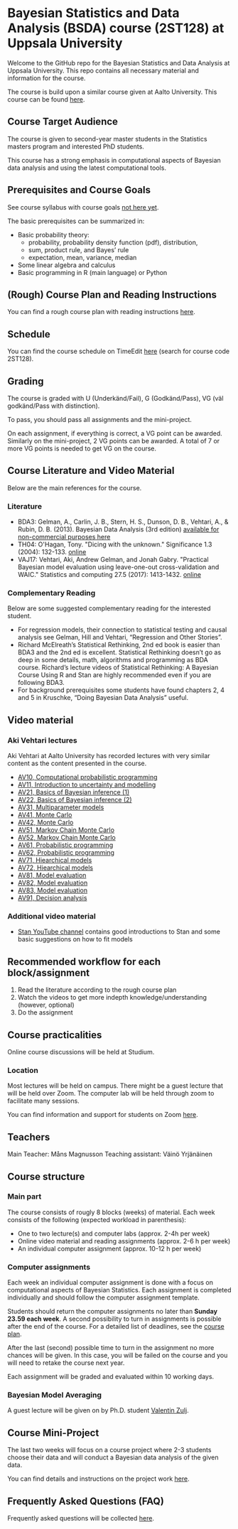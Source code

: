 # Bayesian Statistics and Data Analysis (BSDA) course (2ST128) at Uppsala University

Welcome to the GitHub repo for the Bayesian Statistics and Data Analysis at Uppsala University. This repo contains all necessary material and information for the course. 

The course is build upon a similar course given at Aalto University. This course can be found [here](https://avehtari.github.io/BDA_course_Aalto/index.html).


## Course Target Audience 
The course is given to second-year master students in the Statistics masters program and interested PhD students.

This course has a strong emphasis in computational aspects of Bayesian data analysis and using the latest computational tools.


## Prerequisites and Course Goals
See course syllabus with course goals [not here yet](https://www.uu.se/en/admissions/freestanding-courses/course-syllabus/?kpid=39843&type=1).

The basic prerequisites can be summarized in:
- Basic probability theory:
  - probability, probability density function (pdf), distribution, 
  - sum, product rule, and Bayes’ rule
  - expectation, mean, variance, median
- Some linear algebra and calculus
- Basic programming in R (main language) or Python


## (Rough) Course Plan and Reading Instructions
You can find a rough course plan with reading instructions [here](https://docs.google.com/spreadsheets/d/e/2PACX-1vTMN6pWULQIs_klRyunyS3OiQZ5ty67Smljo6gcxc1dQ68c4dDoZlSJTmDowYixvPZpANqDhSIA40Cs/pubhtml).


## Schedule
You can find the course schedule on TimeEdit [here](https://cloud.timeedit.net/uu/web/schema/) (search for course code 2ST128).


## Grading
The course is graded with U (Underkänd/Fail), G (Godkänd/Pass), VG (väl godkänd/Pass with distinction).

To pass, you should pass all assignments and the mini-project. 

On each assignment, if everything is correct, a VG point can be awarded. Similarly on the mini-project, 2 VG points can be awarded. A total of 7 or more VG points is needed to get VG on the course. 


## Course Literature and Video Material
Below are the main references for the course.

### Literature

- BDA3: Gelman, A., Carlin, J. B., Stern, H. S., Dunson, D. B., Vehtari, A., & Rubin, D. B. (2013). Bayesian Data Analysis (3rd edition) [available for non-commercial purposes here](https://users.aalto.fi/~ave/BDA3.pdf) 
- TH04: O'Hagan, Tony. "Dicing with the unknown." Significance 1.3 (2004): 132-133. [online](http://www.stat.columbia.edu/~gelman/stuff_for_blog/ohagan.pdf)
- VAJ17: Vehtari, Aki, Andrew Gelman, and Jonah Gabry. "Practical Bayesian model evaluation using leave-one-out cross-validation and WAIC." Statistics and computing 27.5 (2017): 1413-1432. [online](https://arxiv.org/pdf/1507.04544.pdf)


### Complementary Reading

Below are some suggested complementary reading for the interested student.

- For regression models, their connection to statistical testing and causal analysis see Gelman, Hill and Vehtari, “Regression and Other Stories”.
- Richard McElreath’s Statistical Rethinking, 2nd ed book is easier than BDA3 and the 2nd ed is excellent. Statistical Rethinking doesn’t go as deep in some details, math, algorithms and programming as BDA course. Richard’s lecture videos of Statistical Rethinking: A Bayesian Course Using R and Stan are highly recommended even if you are following BDA3.
- For background prerequisites some students have found chapters 2, 4 and 5 in Kruschke, “Doing Bayesian Data Analysis” useful.



## Video material

### Aki Vehtari lectures

Aki Vehtari at Aalto University has recorded lectures with very similar content as the content presented in the course.

- [AV10, Computational probabilistic programming](https://www.youtube.com/watch?v=ukE5aqdoLZI)
- [AV11, Introduction to uncertainty and modelling](https://aalto.cloud.panopto.eu/Panopto/Pages/Viewer.aspx?id=d841f429-9c3d-4d24-8228-a9f400efda7b)
- [AV21, Basics of Bayesian inference (1)](https://aalto.cloud.panopto.eu/Panopto/Pages/Viewer.aspx?id=9c271082-5a8c-4b66-b6c2-aacc00fc683f)
- [AV22, Basics of Bayesian inference (2)](https://aalto.cloud.panopto.eu/Panopto/Pages/Viewer.aspx?id=70655a8a-0eb4-4ddd-9f52-aacc00fc67a2)
- [AV31, Multiparameter models](https://aalto.cloud.panopto.eu/Panopto/Pages/Viewer.aspx?id=ab958b4b-e2c4-4534-8305-aad100ba191f)
- [AV41, Monte Carlo](https://aalto.cloud.panopto.eu/Panopto/Pages/Viewer.aspx?id=8a3c7bbc-e2b8-4c16-97b2-aad800ba7927)
- [AV42, Monte Carlo](https://aalto.cloud.panopto.eu/Panopto/Pages/Viewer.aspx?id=44446861-eaa2-41b5-bf33-aad800caf18a)
- [AV51, Markov Chain Monte Carlo](https://aalto.cloud.panopto.eu/Panopto/Pages/Viewer.aspx?id=098dfdb4-f3b8-46aa-b988-aadf00bd3177)
- [AV52, Markov Chain Monte Carlo](https://aalto.cloud.panopto.eu/Panopto/Pages/Viewer.aspx?id=9f657178-d8cf-4cb8-af62-aadf00cd9423)
- [AV61, Probabilistic programming](https://aalto.cloud.panopto.eu/Panopto/Pages/Viewer.aspx?id=1744f6a0-84d3-4218-8a86-aae600ba7e84)
- [AV62, Probabilistic programming](https://aalto.cloud.panopto.eu/Panopto/Pages/Viewer.aspx?id=e60ba1a9-f752-4b0a-88c6-aae600caa61a)
- [AV71, Hiearchical models](https://aalto.cloud.panopto.eu/Panopto/Pages/Viewer.aspx?id=79dee6de-afa9-446f-b533-aaf400cabf2b)
- [AV72, Hiearchical models](https://aalto.cloud.panopto.eu/Panopto/Pages/Viewer.aspx?id=c822561c-f95d-44fc-a1d0-aaf400d9fae3)
- [AV81, Model evaluation](https://aalto.cloud.panopto.eu/Panopto/Pages/Viewer.aspx?id=7047e366-0df6-453c-867f-aafb00ca2d78)
- [AV82, Model evaluation](https://aalto.cloud.panopto.eu/Panopto/Pages/Viewer.aspx?id=d7849131-0afd-4ae6-ad64-aafb00da36f4)
- [AV83, Model evaluation](https://aalto.cloud.panopto.eu/Panopto/Pages/Viewer.aspx?id=50b2e73f-af0a-4715-b627-ab0200ca7bbd)
- [AV91, Decision analysis](https://aalto.cloud.panopto.eu/Panopto/Pages/Viewer.aspx?id=82943720-de0f-4195-8639-ab0900ca2085)

### Additional video material

- [Stan YouTube channel](https://www.youtube.com/channel/UCwgN5srGpBH4M-Zc2cAluOA) contains good introductions to Stan and some basic suggestions on how to fit models


## Recommended workflow for each block/assignment

1. Read the literature according to the rough course plan
2. Watch the videos to get more indepth knowledge/understanding (however, optional)
3. Do the assignment

## Course practicalities

Online course discussions will be held at Studium.


### Location

Most lectures will be held on campus. There might be a guest lecture that will be held over Zoom. The computer lab will be held through zoom to facilitate many sessions.

You can find information and support for students on Zoom [here](https://mp.uu.se/c/perm/link?p=267521030). 

## Teachers

Main Teacher: Måns Magnusson
Teaching assistant: Väinö Yrjänäinen

## Course structure

### Main part
The course consists of rougly 8 blocks (weeks) of material. Each week consists of the following (expected workload in parenthesis):
- One to two lecture(s) and computer labs (approx. 2-4h per week)
- Online video material and reading assignments (approx. 2-6 h per week)
- An individual computer assignment (approx. 10-12 h per week)

### Computer assignments
Each week an individual computer assignment is done with a focus on computational aspects of Bayesian Statistics. Each assignment is completed individually and should follow the computer assignment template.

Students should return the computer assignments no later than **Sunday 23.59 each week**. A second possibility to turn in assignments is possible after the end of the course. For a detailed list of deadlines, see the [course plan](https://docs.google.com/spreadsheets/d/e/2PACX-1vTMN6pWULQIs_klRyunyS3OiQZ5ty67Smljo6gcxc1dQ68c4dDoZlSJTmDowYixvPZpANqDhSIA40Cs/pubhtml).

After the last (second) possible time to turn in the assignment no more chances will be given. In this case, you will be failed on the course and you will need to retake the course next year.

Each assignment will be graded and evaluated within 10 working days.

### Bayesian Model Averaging
A guest lecture will be given on by Ph.D. student [Valentin Zulj](https://katalog.uu.se/empinfo/?id=N19-813).

## Course Mini-Project
The last two weeks will focus on a course project where 2-3 students choose their data and will conduct a Bayesian data analysis of the given data. 

You can find details and instructions on the project work [here](https://github.com/MansMeg/BSDA/blob/master/project/).


## Frequently Asked Questions (FAQ)

Frequently asked questions will be collected [here](https://github.com/MansMeg/BSDA/blob/master/FAQ.md).

